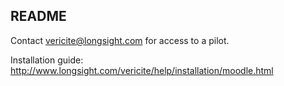README
--------
Contact vericite@longsight.com for access to a pilot.

Installation guide: http://www.longsight.com/vericite/help/installation/moodle.html

